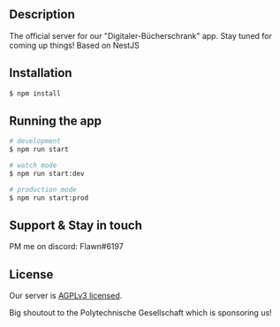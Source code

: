 ## Description
The official server for our "Digitaler-Bücherschrank" app. Stay tuned for coming up things!
Based on NestJS 


## Installation

```bash
$ npm install
```

## Running the app

```bash
# development
$ npm run start

# watch mode
$ npm run start:dev

# production mode
$ npm run start:prod
```

## Support & Stay in touch

PM me on discord: Flawn#6197 

## License

Our server is [AGPLv3 licensed](https://www.gnu.org/licenses/agpl-3.0.txt).

Big shoutout to the Polytechnische Gesellschaft which is sponsoring us!
